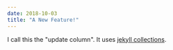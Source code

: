 ```yaml
---
date: 2018-10-03
title: "A New Feature!"
---
```


I call this the "update column". It uses [jekyll collections](https://jekyllrb.com/docs/collections/).


